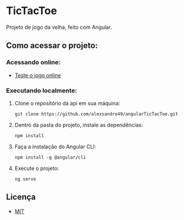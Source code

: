 # TicTacToe
Projeto de jogo da velha, feito com Angular.

## Como acessar o projeto:
### Acessando online:
* [Teste o jogo online](https://alexsandro.github.io/angularTicTacToe/)

### Executando localmente:
1. Clone o repositório da api em sua máquina:
   ```
   git clone https://github.com/alexsandro49/angularTicTacToe.git
   ```
2. Dentro da pasta do projeto, instale as dependências:
   ```
   npm install
   ```
3. Faça a instalação do Angular CLI:
   ```
   npm install -g @angular/cli
   ```
2. Execute o projeto:
   ```
   ng serve
   ```

## Licença
- [MIT](https://github.com/alexsandro49/moments_angular/blob/main/LICENSE)

